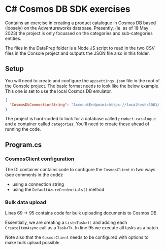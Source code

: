 # C# Cosmos DB SDK exercises
Contains an exercise in creating a product catalogue in Cosmos DB based (loosely) on the Adventureworks database. Presently, (ie. as of 18 May 2023) the project is only focussed on the categories and sub-categories entities.

The files in the DataPrep folder is a Node JS script to read in the two CSV files in the Console project and outputs the JSON file also in this folder.

## Setup
You will need to create and configure the ```appsettings.json``` file in the root of the Console project. The basic format needs to look like the below example. This one is set to use the local Cosmos DB emulator.

```json
{
  "CosmosDbConnectionString": "AccountEndpoint=https://localhost:8081/;AccountKey=[insert key here];"
}
```

The project is hard-coded to look for a database called ```product-catalogue``` and a container called ```categories```. You'll need to create these ahead of running the code.

## Program.cs
### CosmosClient configuration
The DI container contains code to configure the ```CosmosClient``` in two ways (see comments in the code): 
* using a connection string
* using the ```DefaultAzureCredentials()``` method

### Bulk data upload
Lines 69 -> 95 contains code for bulk uploading documents to Cosmos DB. 

Essentially, we are creating a ```List<Task>()``` and adding each ```CreateItemAsync``` call as a ```Task<T>```. In line 95 we execute all tasks as a batch.

Note also that the ```CosmosClient``` needs to be configured with options to make bulk upload possible.
